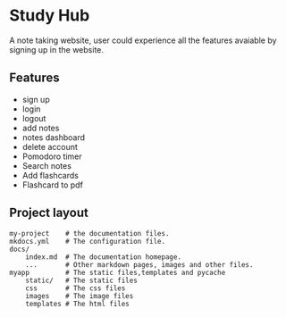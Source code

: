 # Study Hub

A note taking website, user could experience all the features avaiable by signing up in the website.


## Features
- sign up
- login 
- logout
- add notes
- notes dashboard
- delete account
- Pomodoro timer
- Search notes
- Add flashcards
- Flashcard to pdf


## Project layout
    my-project    # the documentation files.
    mkdocs.yml    # The configuration file.
    docs/
        index.md  # The documentation homepage.
        ...       # Other markdown pages, images and other files.
    myapp         # The static files,templates and pycache
        static/   # The static files
        css       # The css files
        images    # The image files
        templates # The html files



